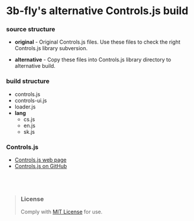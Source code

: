 3b-fly's alternative Controls.js build
===========

### source structure

- **original** - Original Controls.js files. Use these files to check the right Controls.js library subversion.

- **alternative** - Copy these files into Controls.js library directory to alternative build.

### build structure

- controls.js
- controls-ui.js
- loader.js
- **lang**
  - cs.js
  - en.js
  - sk.js

### Controls.js

- [Controls.js web page](http://controlsjs.com/)
- [Controls.js on GitHub](https://github.com/controlsjs/controls.js)

<br/>
<br/>

> ### License
> Comply with [MIT License](https://mit-license.org/) for use.<br/>
